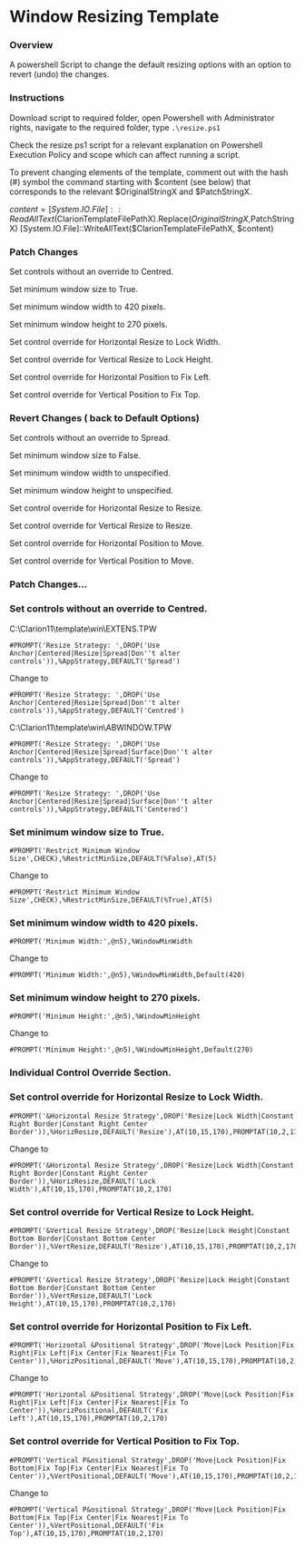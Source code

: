 # Window Resizing Template

### Overview 

A powershell Script to change the default resizing options with an option to revert (undo) the changes.

### Instructions

Download script to required folder, open Powershell with Administrator rights, navigate to the required folder, type ```.\resize.ps1```

Check the resize.ps1 script for a relevant explanation on Powershell Execution Policy and scope which can affect running a script.

To prevent changing elements of the template, comment out with the hash (#) symbol the command starting with $content (see below) that corresponds to the relevant $OriginalStringX and $PatchStringX.

$content = [System.IO.File]::ReadAllText($ClarionTemplateFilePathX).Replace($OriginalStringX,$PatchStringX)
[System.IO.File]::WriteAllText($ClarionTemplateFilePathX, $content)


### Patch Changes

Set controls without an override to Centred.

Set minimum window size to True.

Set minimum window width to 420 pixels.

Set minimum window height to 270 pixels.



Set control override for Horizontal Resize to Lock Width.

Set control override for Vertical Resize to Lock Height.

Set control override for Horizontal Position to Fix Left.

Set control override for Vertical Position to Fix Top.


### Revert Changes ( back to Default Options)

Set controls without an override to Spread.

Set minimum window size to False.

Set minimum window width to unspecified.

Set minimum window height to unspecified.



Set control override for Horizontal Resize to Resize.

Set control override for Vertical Resize to Resize.

Set control override for Horizontal Position to Move.

Set control override for Vertical Position to Move.


### Patch Changes...

### Set controls without an override to Centred.

C:\Clarion11\template\win\EXTENS.TPW
```
#PROMPT('Resize Strategy: ',DROP('Use Anchor|Centered|Resize|Spread|Don''t alter controls')),%AppStrategy,DEFAULT('Spread')
```

Change to 
```
#PROMPT('Resize Strategy: ',DROP('Use Anchor|Centered|Resize|Spread|Don''t alter controls')),%AppStrategy,DEFAULT('Centred')
```


C:\Clarion11\template\win\ABWINDOW.TPW
 
```
#PROMPT('Resize Strategy: ',DROP('Use Anchor|Centered|Resize|Spread|Surface|Don''t alter controls')),%AppStrategy,DEFAULT('Spread')
```

Change to
```
#PROMPT('Resize Strategy: ',DROP('Use Anchor|Centered|Resize|Spread|Surface|Don''t alter controls')),%AppStrategy,DEFAULT('Centered')
```

### Set minimum window size to True.

```
#PROMPT('Restrict Minimum Window Size',CHECK),%RestrictMinSize,DEFAULT(%False),AT(5)
```

Change to
```
#PROMPT('Restrict Minimum Window Size',CHECK),%RestrictMinSize,DEFAULT(%True),AT(5)
```

### Set minimum window width to 420 pixels.

```
#PROMPT('Minimum Width:',@n5),%WindowMinWidth
```

Change to 
```
#PROMPT('Minimum Width:',@n5),%WindowMinWidth,Default(420)
```

### Set minimum window height to 270 pixels.

```
#PROMPT('Minimum Height:',@n5),%WindowMinHeight
```

Change to
```
#PROMPT('Minimum Height:',@n5),%WindowMinHeight,Default(270)
```

### Individual Control Override Section.

### Set control override for Horizontal Resize to Lock Width.

```
#PROMPT('&Horizontal Resize Strategy',DROP('Resize|Lock Width|Constant Right Border|Constant Right Center Border')),%HorizResize,DEFAULT('Resize'),AT(10,15,170),PROMPTAT(10,2,170)
```

Change to
```
#PROMPT('&Horizontal Resize Strategy',DROP('Resize|Lock Width|Constant Right Border|Constant Right Center Border')),%HorizResize,DEFAULT('Lock Width'),AT(10,15,170),PROMPTAT(10,2,170)
```

### Set control override for Vertical Resize to Lock Height.

```
#PROMPT('&Vertical Resize Strategy',DROP('Resize|Lock Height|Constant Bottom Border|Constant Bottom Center Border')),%VertResize,DEFAULT('Resize'),AT(10,15,170),PROMPTAT(10,2,170)
```

Change to
```
#PROMPT('&Vertical Resize Strategy',DROP('Resize|Lock Height|Constant Bottom Border|Constant Bottom Center Border')),%VertResize,DEFAULT('Lock Height'),AT(10,15,170),PROMPTAT(10,2,170)
```

### Set control override for Horizontal Position to Fix Left.

```
#PROMPT('Horizontal &Positional Strategy',DROP('Move|Lock Position|Fix Right|Fix Left|Fix Center|Fix Nearest|Fix To Center')),%HorizPositional,DEFAULT('Move'),AT(10,15,170),PROMPTAT(10,2,170)
```

Change to
```
#PROMPT('Horizontal &Positional Strategy',DROP('Move|Lock Position|Fix Right|Fix Left|Fix Center|Fix Nearest|Fix To Center')),%HorizPositional,DEFAULT('Fix Left'),AT(10,15,170),PROMPTAT(10,2,170)
```

### Set control override for Vertical Position to Fix Top.

```
#PROMPT('Vertical P&ositional Strategy',DROP('Move|Lock Position|Fix Bottom|Fix Top|Fix Center|Fix Nearest|Fix To Center')),%VertPositional,DEFAULT('Move'),AT(10,15,170),PROMPTAT(10,2,170)
```

Change to
```
#PROMPT('Vertical P&ositional Strategy',DROP('Move|Lock Position|Fix Bottom|Fix Top|Fix Center|Fix Nearest|Fix To Center')),%VertPositional,DEFAULT('Fix Top'),AT(10,15,170),PROMPTAT(10,2,170)
```
